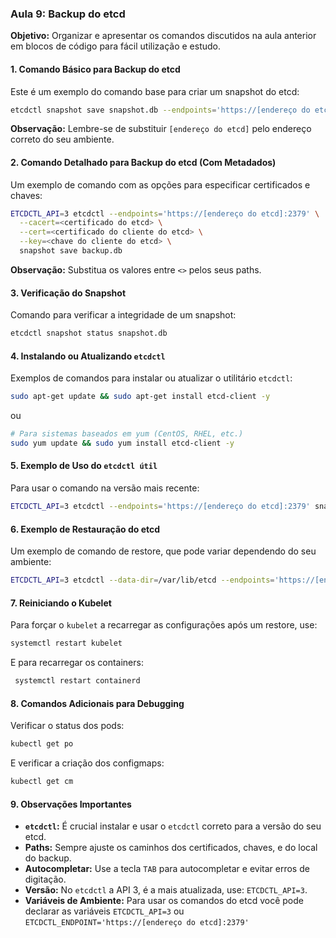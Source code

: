 ### Aula 9: Backup do etcd

**Objetivo:** Organizar e apresentar os comandos discutidos na aula anterior em blocos de código para fácil utilização e estudo.

#### 1. Comando Básico para Backup do etcd

Este é um exemplo do comando base para criar um snapshot do etcd:

```bash
etcdctl snapshot save snapshot.db --endpoints='https://[endereço do etcd]:2379'
```
**Observação:** Lembre-se de substituir `[endereço do etcd]` pelo endereço correto do seu ambiente.

#### 2. Comando Detalhado para Backup do etcd (Com Metadados)

Um exemplo de comando com as opções para especificar certificados e chaves:

```bash
ETCDCTL_API=3 etcdctl --endpoints='https://[endereço do etcd]:2379' \
  --cacert=<certificado do etcd> \
  --cert=<certificado do cliente do etcd> \
  --key=<chave do cliente do etcd> \
  snapshot save backup.db
```
**Observação:** Substitua os valores entre `<>` pelos seus paths.

#### 3. Verificação do Snapshot

Comando para verificar a integridade de um snapshot:

```bash
etcdctl snapshot status snapshot.db
```

#### 4. Instalando ou Atualizando `etcdctl`

Exemplos de comandos para instalar ou atualizar o utilitário `etcdctl`:

```bash
sudo apt-get update && sudo apt-get install etcd-client -y
```

ou

```bash
# Para sistemas baseados em yum (CentOS, RHEL, etc.)
sudo yum update && sudo yum install etcd-client -y
```

#### 5. Exemplo de Uso do `etcdctl útil`

Para usar o comando na versão mais recente:

```bash
ETCDCTL_API=3 etcdctl --endpoints='https://[endereço do etcd]:2379' snapshot status snapshot.db
```

#### 6. Exemplo de Restauração do etcd

Um exemplo de comando de restore, que pode variar dependendo do seu ambiente:

```bash
ETCDCTL_API=3 etcdctl --data-dir=/var/lib/etcd --endpoints='https://[endereço do etcd]:2379' snapshot restore snapshot.db
```

#### 7. Reiniciando o Kubelet

Para forçar o `kubelet` a recarregar as configurações após um restore, use:

```bash
systemctl restart kubelet
```
E para recarregar os containers:
```bash
 systemctl restart containerd
```

#### 8. Comandos Adicionais para Debugging
Verificar o status dos pods:
```bash
kubectl get po
```
E verificar a criação dos configmaps:
```bash
kubectl get cm
```

#### 9. Observações Importantes

*   **`etcdctl`:** É crucial instalar e usar o `etcdctl` correto para a versão do seu etcd.
*   **Paths:** Sempre ajuste os caminhos dos certificados, chaves, e do local do backup.
*   **Autocompletar:** Use a tecla `TAB` para autocompletar e evitar erros de digitação.
*  **Versão:** No `etcdctl` a API 3, é a mais atualizada, use: `ETCDCTL_API=3`.
*   **Variáveis de Ambiente:** Para usar os comandos do etcd você pode declarar as variáveis `ETCDCTL_API=3` ou `ETCDCTL_ENDPOINT='https://[endereço do etcd]:2379'`
